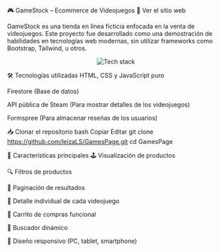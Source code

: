 🎮 GameStock – Ecommerce de Videojuegos
🔗 Ver el sitio web

GameStock es una tienda en línea ficticia enfocada en la venta de videojuegos. Este proyecto fue desarrollado como una demostración de habilidades en tecnologías web modernas, sin utilizar frameworks como Bootstrap, Tailwind, u otros.

<p align="center"> <img src="https://skillicons.dev/icons?i=html,css,javascript" alt="Tech stack" /> </p>
🛠️ Tecnologías utilizadas
HTML, CSS y JavaScript puro

Firestore (Base de datos)

API pública de Steam (Para mostrar detalles de los videojuegos)

Formspree (Para almacenar reseñas de los usuarios)

📥 Clonar el repositorio
bash
Copiar
Editar
git clone https://github.com/leizaLS/GamesPage.git
cd GamesPage

🚀 Características principales
🕹️ Visualización de productos

🔍 Filtros de productos

📄 Paginación de resultados

🧾 Detalle individual de cada videojuego

🛒 Carrito de compras funcional

🔎 Buscador dinámico

📱 Diseño responsivo (PC, tablet, smartphone)









